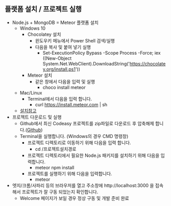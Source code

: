 ## 플랫폼 설치 / 프로젝트 실행

- Node.js + MongoDB = Meteor 플랫폼 설치
  - Windows 10
    - Chocolatey 설치
      - 윈도우키 메뉴에서 Power Shell 검색/실행
      - 다음을 복사 및 붙여 넣기 실행
        - Set-ExecutionPolicy Bypass -Scope Process -Force; iex ((New-Object System.Net.WebClient).DownloadString('https://chocolatey.org/install.ps1'))
    - Meteor 설치
      - 같은 창에서 다음을 입력 및 실행 
        - choco install meteor
  - Mac/Linux
    - Terminal에서 다음을 입력 합니다.
      - curl https://install.meteor.com | sh
  - [설치참고](https://www.meteor.com/install)
- 프로젝트 다운로드 및 실행
  - Github에서 최신 Codeasy 프로젝트를 zip파일로 다운로드 후 압축해제 합니다.([Github](https://github.com/codeasy-org/codeasy))
  - Terminal을 실행합니다. (Windows의 경우 CMD 명령창)
    - 프로젝트 디렉토리로 이동하기 위해 다음을 입력 합니다. 
      - cd /프로젝트설치경로
    - 프로젝트 디렉토리에서 필요한 Node.js 패키지를 설치하기 위해 다음을 입력합니다.
      - meteor npm install
    - 프로젝트를 실행하기 위해 다음을 입력합니다.
      - meteor
- 엣지/크롬/사파리 등의 브라우저를 열고 주소창에 http://localhost:3000 을 접속해서 프로젝트가 잘 구동 되었는지 확인합니다.
  - Welcome 페이지가 보일 경우 정상 구동 및 개발 준비 완료